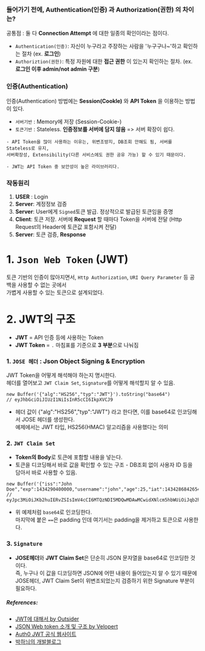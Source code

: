 ### 들어가기 전에, **Authentication(인증)** 과 **Authorization(권한)** 의 차이는?
 공통점 : 둘 다 __Connection Attempt__ 에 대한 일종의 확인이라는 점이다.  
- `Authentication(인증)`: 자신이 누구라고 주장하는 사람을 '누구구나~'하고 확인하는 절차 (ex. __로그인__)  
- `Authoriztion(권한)`: 특정 자원에 대한 __접근 권한__ 이 있는지 확인하는 절차. (ex. __로그인 이후 admin/not admin 구분__)

### 인증(Authentication)
인증(Authentication) 방법에는 __Session(Cookle)__ 와 __API Token__ 을 이용하는 방법이 있다.
- `서버기반` : Memory에 저장 (Session-Cookie-)
- `토큰기반` : Stateless. __인증정보를 서버에 담지 않음__ => 서버 확장이 쉽다. 
```
- API Token을 많이 사용하는 이유는, 위변조방지, DB조회 안해도 됨, 서버를 Stateless로 유지,  
서버확장성, Extensibility(다른 서비스에도 권한 공유 가능) 할 수 있기 때문이다.

- JWT는 API Token 중 보안성이 높은 라이브러리다. 
```

### 작동원리
1. __USER__ : Login  
2. **Server**: 계정정보 검증  
3. **Server**: User에게 `Signed`토큰 발급. 정상적으로 발급된 토큰임을 증명  
4. **Client**: 토큰 저장. 서버에 **Request** 할 때마다 Token을 서버에 전달 (Http Request의 Header에 토큰값 포함시켜 전달)  
5. **Server**: 토큰 검증, **Response**  

# 1. `Json Web Token` (JWT)
토큰 기반의 인증이 많아지면서, `Http Authorization`, `URI Query Parameter` 등 공백을 사용할 수 없는 곳에서  
가볍게 사용할 수 있는 토큰으로 설계되었다. 

# 2. JWT의 구조
- **JWT** = API 인증 등에 사용하는 Token  
- **JWT Token** = `.` 마침표를 기준으로 **3 부분**으로 나눠짐

### 1. `JOSE 헤더` : Json Object Signing & Encryption 
JWT Token을 어떻게 해석해야 하는지 명시한다.  
헤더를 열어보고 `JWT Claim Set`, `Signature`를 어떻게 해석할지 알 수 있음.  
  
```
new Buffer('{"alg":"HS256","typ":"JWT"}').toString("base64")
// eyJhbGciOiJIUzI1NiIsInR5cCI6IkpXVCJ9
```
  
- 헤더 값이 {"alg":"HS256","typ":"JWT"} 라고 한다면, 이를 base64로 인코딩해서 JOSE 헤더를 생성한다.   
예제에서는 JWT 타입, HS256(HMAC) 알고리즘을 사용했다는 의미  

### 2. `JWT Claim Set` 
- **Token의 Body**로 토큰에 포함할 내용을 넣는다.  
- 토큰을 디코딩해서 바로 값을 확인할 수 있는 구조 - DB조회 없이 사용자 ID 등을 담아서 바로 사용할 수 있음.  



```
new Buffer('{"iss":"John Doe","exp":1434290400000,"username":"john","age":25,"iat":1434286842654}').toString("base64")
// eyJpc3MiOiJKb2huIERvZSIsImV4cCI6MTQzNDI5MDQwMDAwMCwidXNlcm5hbWUiOiJqb2huIiwiYWdlIjoyNSwiaWF0IjoxNDM0Mjg2ODQyNjU0fQ==
```
- 위 예제처럼 `base64`로 인코딩한다.   
마지막에 붙은 `==`은 padding 인데 여기서는 padding을 제거하고 토큰으로 사용한다.  


### 3. `Signature`
- **JOSE헤더**와 **JWT Claim Set**은 단순히 JSON 문자열을 base64로 인코딩한 것이다.  
즉, 누구나 이 값을 디코딩하면 JSON에 어떤 내용이 들어있는지 알 수 있기 때문에  
JOSE헤더, JWT Claim Set이 위변조되었는지 검증하기 위한 Signature 부분이 필요하다.   


##### References: 
- [JWT에 대해서 by Outsider](https://blog.outsider.ne.kr/1160)
- [JSON Web token 소개 및 구조 by Velopert](https://velopert.com/2389)
- [Auth0 JWT 공식 웹사이트](https://jwt.io/)
- [박하늬의 개발블로그](https://hanee24.github.io/2018/04/21/authentication-authorization/)
